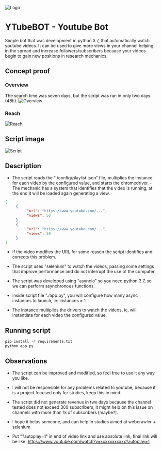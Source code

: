 ![Logo](https://image.prntscr.com/image/z8OYRQfSSbWCAJIMBjUJQQ.png)

# YTubeBOT - Youtube Bot
Simple bot that was development in python 3.7, that automatically watch youtube videos. It can be used to give more views in your channel helping in the spread and increase followers/subscribers because your videos begin to gain new positions in research mechanics.

## Concept proof

### Overview
The search time was seven days, but the script was run in only two days (48h).
![Overview](https://image.prntscr.com/image/oDbzCOL7Q2mQY_uq6ebmZw.png)

### Reach
![Reach](https://image.prntscr.com/image/AMrVxRlrRvq93grZDPcRnw.png)

## Script image
![Script](https://image.prntscr.com/image/bpElLpX_T0e3IBWvc5quHw.png)

## Description
- The script reads the "./config/playlist.json" file, multiplies the instance for each video by the configured value, and starts the chromedriver. - The mechanic has a system that identifies that the video is running, at the end it will be loaded again generating a view.

```json
[
     {
          "url": "https://www.youtube.com/...",
          "views": 50
     },
     {
          "url": "https://www.youtube.com/...",
          "views": 50
     }
]
```

- If the video modifies the URL for some reason the script identifies and corrects this problem.

- The script uses "selenium" to watch the videos, passing some settings that improve performance and do not interrupt the use of the computer.

- The script was developed using "asyncio" so you need python 3.7, so we can perform asynchronous functions.

- Inside script file "./app.py", you will configure how many async instances to launch, ie: instances = 1

- The instance multiplies the drivers to watch the videos, ie, will instantiate for each video the configured value.

## Running script

```python
pip install -r requirements.txt
python app.py
```

## Observations
- The script can be improved and modified, so feel free to use it any way you like.

- I will not be responsible for any problems related to youtube, because it is a project focused only for studies, keep this in mind.

- The script did not generate revenue in two days because the channel tested does not exceed 300 subscribers, it might help on this issue on channels with more than 1k of subscribers (maybe?).

- I hope it helps someone, and can help in studies aimed at webcrawler + selenium.

- Put "?autoplay=1" in end of video link and use absolute link, final link will be like: https://www.youtube.com/watch?v=xxxxxxxxxxx?autoplay=1




